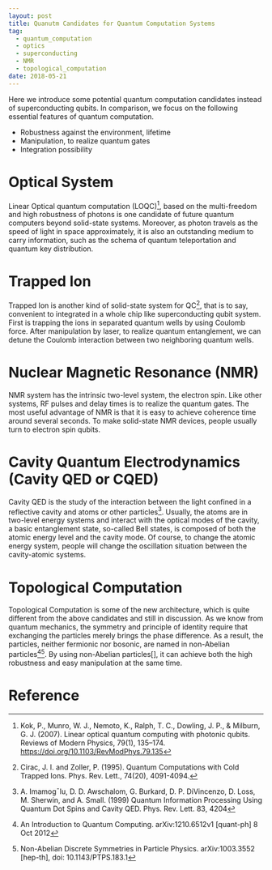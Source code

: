```yaml
---
layout: post
title: Quanutm Candidates for Quantum Computation Systems
tag:
  - quantum_computation
  - optics
  - superconducting
  - NMR
  - topological_computation 
date: 2018-05-21
---
```


Here we introduce some potential quantum computation candidates instead of superconducting qubits. In comparison, we focus on the following essential features of quantum computation.

- Robustness against the environment, lifetime
- Manipulation, to realize quantum gates
- Integration possibility


# Optical System
Linear Optical quantum computation (LOQC)[^lc], based on the multi-freedom and high robustness of photons is one candidate of future quantum computers beyond solid-state systems. Moreover, as photon travels as the speed of light in space approximately, it is also an outstanding medium to carry information, such as the schema of quantum teleportation and quantum key distribution.

# Trapped Ion
Trapped Ion is another kind of solid-state system for QC[^2], that is to say, convenient to integrated in a whole chip like superconducting qubit system. First is trapping the ions in separated quantum wells by using Coulomb force. After manipulation by laser, to realize quantum entanglement, we can detune the Coulomb interaction between two neighboring quantum wells.

# Nuclear Magnetic Resonance (NMR)
NMR system has the intrinsic two-level system, the electron spin. Like other systems, RF pulses and delay times is to realize the quantum gates. The most useful advantage of NMR is that it is easy to achieve coherence time around several seconds. To make solid-state NMR devices, people usually turn to electron spin qubits.

# Cavity Quantum Electrodynamics (Cavity QED or CQED)
Cavity QED is the study of the interaction between the light confined in a reflective cavity and atoms or other particles[^3]. Usually, the atoms are in two-level energy systems and interact with the optical modes of the cavity, a basic entanglement state, so-called Bell states, is composed of both the atomic energy level and the cavity mode. Of course, to change the atomic energy system, people will change the oscillation situation between the cavity-atomic systems.

# Topological Computation
Topological Computation is some of the new architecture, which is quite different from the above candidates and still in discussion. As we know from quantum mechanics, the symmetry and principle of identity require that exchanging the particles merely brings the phase difference. As a result, the particles, neither fermionic nor bosonic, are named in non-Abelian particles[^4][^5]. By using non-Abelian particles[], it can achieve both the high robustness and easy manipulation at the same time.


# Reference

[^lc]: Kok, P., Munro, W. J., Nemoto, K., Ralph, T. C., Dowling, J. P., & Milburn, G. J. (2007). Linear optical quantum computing with photonic qubits. Reviews of Modern Physics, 79(1), 135–174. https://doi.org/10.1103/RevModPhys.79.135
[^2]: Cirac, J. I. and Zoller, P. (1995). Quantum Computations with Cold Trapped Ions. Phys. Rev. Lett., 74(20), 4091-4094. 
[^3]: A. Imamog¯lu, D. D. Awschalom, G. Burkard, D. P. DiVincenzo, D. Loss, M. Sherwin, and A. Small. (1999) Quantum Information Processing Using Quantum Dot Spins and Cavity QED. Phys. Rev. Lett. 83, 4204
[^4]: An Introduction to Quantum Computing. arXiv:1210.6512v1 [quant-ph] 8 Oct 2012
[^5]: Non-Abelian Discrete Symmetries in Particle Physics. arXiv:1003.3552 [hep-th], doi: 10.1143/PTPS.183.1
